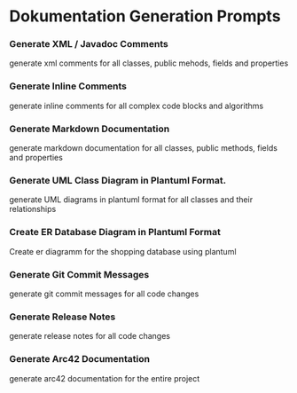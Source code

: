 # Dokumentation Generation Prompts

### Generate XML / Javadoc Comments

generate xml comments for all classes, public mehods, fields and properties 

### Generate Inline Comments
generate inline comments for all complex code blocks and algorithms

### Generate Markdown Documentation
generate markdown documentation for all classes, public methods, fields and properties

### Generate UML Class Diagram in Plantuml Format.
generate UML diagrams in plantuml format for all classes and their relationships

### Create ER Database Diagram in Plantuml Format
Create er diagramm for the shopping database using plantuml

### Generate Git Commit Messages
generate git commit messages for all code changes

### Generate Release Notes
generate release notes for all code changes

### Generate Arc42 Documentation
generate arc42 documentation for the entire project

